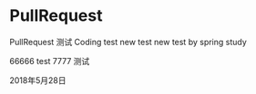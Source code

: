 # PullRequest
PullRequest 测试
Coding test
new test
new test by spring
study

66666
test
7777
测试

2018年5月28日
